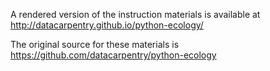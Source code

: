 A rendered version of the instruction materials is available at http://datacarpentry.github.io/python-ecology/

The original source for these materials is https://github.com/datacarpentry/python-ecology